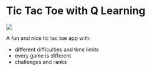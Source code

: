 # Tic Tac Toe with Q Learning

![](https://github.com/danielmrrk/tic_tac/blob/main/tictactoeAi.png)

A fun and nice tic tac toe app with:
- different difficulties and time limits
- every game is different
- challenges and ranks
